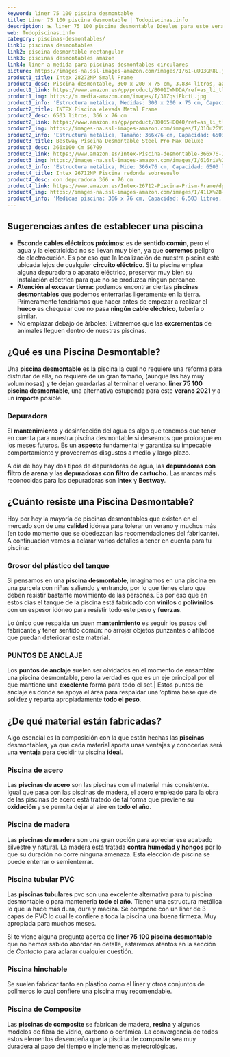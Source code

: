 ```yaml
---
keyword: liner 75 100 piscina desmontable
title: Liner 75 100 piscina desmontable | Todopiscinas.info
description: 🏊 liner 75 100 piscina desmontable Ideales para este verano 2021. Aquí puedes comprar liner 75 100 piscina desmontable y comparar con otras similares. No dejes escapar liner 75 100 piscina desmontable a un precio realmente tentador.
web: Todopiscinas.info
category: piscinas-desmontables/
link1: piscinas desmontables
link2: piscina desmontable rectangular
link3: piscinas desmontables amazon
link4: liner a medida para piscinas desmontables circulares
picture: https://images-na.ssl-images-amazon.com/images/I/61-uUQ3GR8L.jpg
product1_title: Intex 28272NP Small Frame
product1_desc: Piscina desmontable, 300 x 200 x 75 cm, 3.834 litros, azul
product1_link: https://www.amazon.es/gp/product/B001IWNDDA/ref=as_li_tl?ie=UTF8&camp=3638&creative=24630&creativeASIN=B001IWNDDA&linkCode=as2&tag=todopiscinas0e-21&linkId=25b9d647487c889cb6ef56ed63f50ca1
product1_img: https://m.media-amazon.com/images/I/31ZqsiEkctL.jpg
product1_info: 'Estructura metálica, Medidas: 300 x 200 x 75 cm, Capacidad: 3.834 litros, Para 6 personas (+ 6 años), Fácil montaje, Forma rectangular'
product2_title: INTEX Piscina elevada Metal Frame
product2_desc: 6503 litros, 366 x 76 cm
product2_link: https://www.amazon.es/gp/product/B0065HDQ4O/ref=as_li_tl?ie=UTF8&camp=3638&creative=24630&creativeASIN=B0065HDQ4O&linkCode=as2&tag=todopiscinas0e-21&linkId=ed2430e3ba564d3527ee103df33ed7b3
product2_img: https://images-na.ssl-images-amazon.com/images/I/31Ou2GV2SAL.jpg
product2_info: 'Estructura metálica, Tamaño: 366x76 cm, Capacidad: 6503 litros, Forma circular, De 4 a 7 personas (+6 años)'
product3_title: Bestway Piscina Desmontable Steel Pro Max Deluxe
product3_desc: 366x100 Cm 56709
product3_link: https://www.amazon.es/Intex-Piscina-desmontable-366x76-28210NP/dp/B0065HDQ4O?__mk_es_ES=%C3%85M%C3%85%C5%BD%C3%95%C3%91&crid=25UQGV9HG2INI&dchild=1&keywords=piscinas+desmontables&qid=1615854176&sprefix=piscinas+dem%2Caps%2C201&sr=8-5&linkCode=ll1&tag=todopiscinas0e-21&linkId=34f200977c6cbaab1f3f4d9ac0e64755&language=es_ES&ref_=as_li_ss_tl
product3_img: https://images-na.ssl-images-amazon.com/images/I/616riV%2BiY3L.jpg
product3_info: 'Estructura metálica, Mide: 366x76 cm, Capacidad: 6503 litros, De 4 a 7 personas mayores de 6 años, Forma circular, Tecnología Super-Tough'
product4_title: Intex 26712NP Piscina redonda sobresuelo
product4_desc: con depuradora 366 x 76 cm
product4_link: https://www.amazon.es/Intex-26712-Piscina-Prism-Frame/dp/B07FB823GL?__mk_es_ES=%C3%85M%C3%85%C5%BD%C3%95%C3%91&dchild=1&keywords=piscinas+desmontables+con+depuradora&qid=1615936418&sr=8-5&linkCode=ll1&tag=todopiscinas0e-21&linkId=d98699de7830cd471766fa1daa36de34&language=es_ES&ref_=as_li_ss_tl
product4_img: https://images-na.ssl-images-amazon.com/images/I/41lX%2B-YpibL.jpg
product4_info: 'Medidas piscina: 366 x 76 cm, Capacidad: 6.503 litros, Incluye depuradora de cartucha A, Lona resistente triple capa'
---
```



<external-banner></external-banner>



## Sugerencias antes de establecer una piscina



*   **Esconde cables eléctricos próximos**: es de **sentido común**, pero el agua y la electricidad no se llevan muy bien, ya que **corremos** peligro de electrocución. Es por eso que la localización de nuestra piscina esté ubicada lejos de cualquier **circuito eléctrico**. Si tu piscina emplea alguna depuradora o aparato eléctrico, preservar muy bien su instalación eléctrica para que no se produzca ningún percance.
*   **Atención al excavar tierra:** podemos encontrar ciertas **piscinas desmontables** que podemos enterrarlas ligeramente en la tierra. Primeramente tendríamos que hacer antes de empezar a realizar el **hueco** es chequear que no pasa **ningún cable eléctrico**, tubería o similar.
*   No emplazar debajo de árboles: Evitaremos que las **excrementos** de animales lleguen dentro de nuestras piscinas.
## ¿Qué es una Piscina Desmontable?

Una **piscina desmontable** es la piscina la cual no requiere una reforma para disfrutar de ella, no requiere de un gran tamaño, (aunque las hay muy voluminosas) y te dejan guardarlas al terminar el verano.  **liner 75 100 piscina desmontable**, una alternativa estupenda para este **verano 2021** y a un **importe** posible.


### Depuradora

El **mantenimiento** y desinfección del agua es algo que tenemos que tener en cuenta para nuestra piscina desmontable si deseamos que prolongue en los meses futuros. Es un **aspecto** fundamental y garantiza su impecable comportamiento y proveeremos disgustos a medio y largo plazo.

A día de hoy hay dos tipos de depuradoras de agua, las **depuradoras con filtro de arena** y  las **depuradoras** **con filtro de cartucho.** Las marcas más reconocidas para las depuradoras son **Intex** y **Bestway**.


## ¿Cuánto resiste una Piscina Desmontable?

Hoy por hoy la mayoría de piscinas desmontables que existen en el mercado son de una **calidad** idónea para tolerar un verano y muchos más (en todo momento que se obedezcan las recomendaciones del fabricante). A continuación vamos a aclarar varios detalles a tener en cuenta para tu piscina:


### Grosor del plástico del tanque

Si pensamos en una **piscina desmontable**, imaginamos en una piscina en una parcela con niñas saliendo y entrando, por lo que tienes claro que deben resistir bastante movimiento de las personas. Es por eso que en estos días el tanque de la piscina está fabricado con **vinilos** o **polivinilos** con un espesor idóneo para resistir todo este peso y **fuerzas**.

Lo único que respalda un	 buen **mantenimiento** es seguir los pasos del fabricante y tener sentido común: no arrojar objetos punzantes o afilados que puedan deteriorar este material.


### PUNTOS DE ANCLAJE

Los **puntos de anclaje** suelen ser olvidados en el momento de ensamblar una piscina desmontable, pero la verdad es que es un eje principal por el que mantiene una **excelente** forma para todo el set.| Estos puntos de anclaje es donde se apoya el área para respaldar una ’optima base que de solidez y reparta apropiadamente **todo el peso**.


## ¿De qué material están fabricadas?

Algo esencial es la composición con la que están hechas las **piscinas** desmontables, ya que cada material aporta unas ventajas y conocerlas  será una **ventaja** para decidir tu piscina **ideal**.


### Piscina de acero

Las **piscinas de acero** son las piscinas con el material más consistente. Igual que pasa con las piscinas de madera, el acero empleado para la obra de las piscinas de acero está tratado de tal forma que previene su **oxidación** y se permita dejar al aire en **todo el año**.


### Piscina de madera

Las **piscinas de madera** son una gran opción para apreciar ese acabado silvestre y natural. La madera está tratada **contra humedad y hongos** por lo que su duración no corre ninguna amenaza. Esta elección de piscina se puede enterrar o semienterrar.


### Piscina tubular PVC

Las **piscinas tubulares** pvc son una excelente alternativa para tu piscina desmontable o para mantenerla **todo el año**. Tienen una estructura metálica lo que la hace más dura, dura y maciza. Se compone con un liner de 3 capas de PVC lo cual le confiere a toda la piscina una buena firmeza. Muy apropiada para muchos meses.

Si te viene alguna pregunta acerca de **liner 75 100 piscina desmontable** que no hemos sabido abordar en detalle, estaremos atentos en la sección de _Contacto_ para aclarar cualquier cuestión.


### Piscina hinchable

 Se suelen fabricar tanto en plástico como el liner y otros conjuntos de polímeros lo cual confiere una piscina muy recomendable.


### Piscina de Composite

Las **piscinas de composite** se fabrican de madera, **resina** y algunos modelos de fibra de vidrio, carbono o cerámica. La convergencia de todos estos elementos desempeña que la piscina de **composite** sea muy duradera al paso del tiempo e inclemencias meteorológicas.

<stats-list :link1=link1 :link2=link2 :link3=link3 :link4=link4 :category=category></stats-list>

<brand-panel :title=product1_title :desc=product1_desc :img=product1_img :link=product1_link></brand-panel>